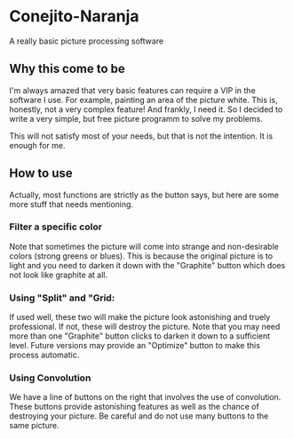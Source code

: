 # Conejito-Naranja
A really basic picture processing software

## Why this come to be ##
I'm always amazed that very basic features can require a VIP in the software I use.
For example, painting an area of the picture white.
This is, honestly, not a very complex feature! And frankly, I need it.
So I decided to write a very simple, but free picture programm to solve my  problems.

This will not satisfy most of your needs, but that is not the intention.
It is enough for me.

## How to use ##
Actually, most functions are strictly as the button says, but here are some more stuff that needs mentioning.

### Filter a specific color ###
Note that sometimes the picture will come into strange and non-desirable colors (strong greens or blues). This is because the original picture is to light and you need to darken it down with the "Graphite" button which does not look like graphite at all.

### Using "Split" and "Grid: ###
If used well, these two will make the picture look astonishing and truely professional. If not, these will destroy the picture. Note that you may need more than one "Graphite" button clicks to darken it down to a sufficient level. Future versions may provide an "Optimize" button to make this process automatic.

### Using Convolution ###
We have a line of buttons on the right that involves the use of convolution. These buttons provide astonishing features as well as the chance of destroying your picture. Be careful and do not use many buttons to the same picture.
